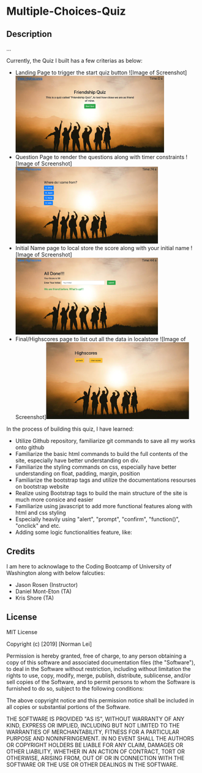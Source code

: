 # Multiple-Choices-Quiz

## Description

... 

Currently, the Quiz I built has a few criterias as below:
* Landing Page to trigger the start quiz button
![Image of Screenshot] <img src="asset/image/landing-page.png" height="200px">
* Question Page to render the questions along with timer constraints
![Image of Screenshot]<img src="asset/image/question-page.png" height="200px">
* Initial Name page to local store the score along with your initial name
![Image of Screenshot]<img src="asset/image/initial-name-page.png" height="200px">
* Final/Highscores page to list out all the data in localstore
![Image of Screenshot]<img src="asset/image/final-page.png" height="200px">



In the process of building this quiz, I have learned:
* Utilize Github repository, familiarize git commands to save all my works onto github
* Familiarize the basic html commands to build the full contents of the site, especially have better understanding on div.
* Familiarize the styling commands on css, especially have better understanding on float, padding, margin, position
* Familiarize the bootstrap tags and utilize the documentations resourses on bootstrap website
* Realize using Bootstrap tags to build the main structure of the site is much more consice and easier
* Familiarize using javascript to add more functional features along with html and css styling
* Especially heavily using "alert", "prompt", "confirm", "function()", "onclick" and etc.
* Adding some logic functionalities feature, like:



## Credits 

I am here to acknowlage to the Coding Bootcamp of University of Washington along with below falcuties:
* Jason Rosen (Instructor)
* Daniel Mont-Eton (TA)
* Kris Shore (TA)


## License
MIT License

Copyright (c) [2019] [Norman Lei]

Permission is hereby granted, free of charge, to any person obtaining a copy
of this software and associated documentation files (the "Software"), to deal
in the Software without restriction, including without limitation the rights
to use, copy, modify, merge, publish, distribute, sublicense, and/or sell
copies of the Software, and to permit persons to whom the Software is
furnished to do so, subject to the following conditions:

The above copyright notice and this permission notice shall be included in all
copies or substantial portions of the Software.

THE SOFTWARE IS PROVIDED "AS IS", WITHOUT WARRANTY OF ANY KIND, EXPRESS OR
IMPLIED, INCLUDING BUT NOT LIMITED TO THE WARRANTIES OF MERCHANTABILITY,
FITNESS FOR A PARTICULAR PURPOSE AND NONINFRINGEMENT. IN NO EVENT SHALL THE
AUTHORS OR COPYRIGHT HOLDERS BE LIABLE FOR ANY CLAIM, DAMAGES OR OTHER
LIABILITY, WHETHER IN AN ACTION OF CONTRACT, TORT OR OTHERWISE, ARISING FROM,
OUT OF OR IN CONNECTION WITH THE SOFTWARE OR THE USE OR OTHER DEALINGS IN THE
SOFTWARE.